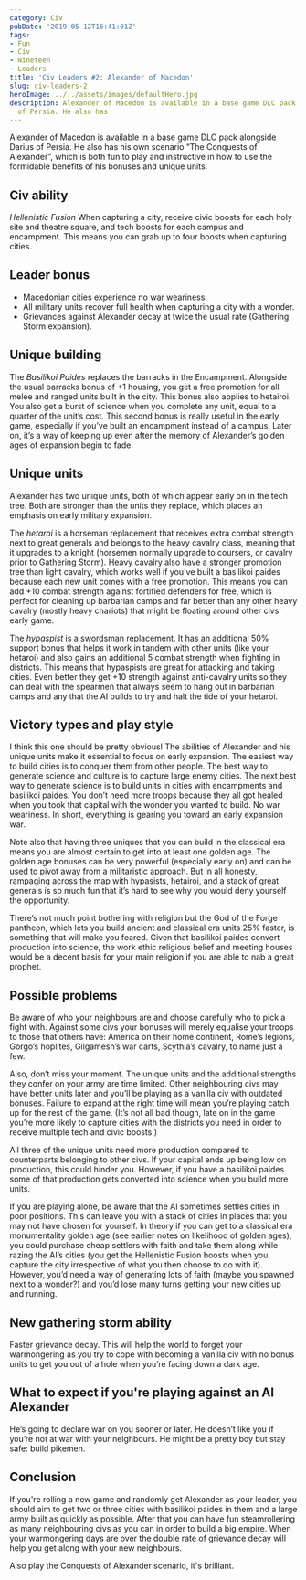 ```yaml
---
category: Civ
pubDate: '2019-05-12T16:41:01Z'
tags:
- Fun
- Civ
- Nineteen
- Leaders
title: 'Civ Leaders #2: Alexander of Macedon'
slug: civ-leaders-2
heroImage: ../../assets/images/defaultHero.jpg
description: Alexander of Macedon is available in a base game DLC pack alongside Darius
  of Persia. He also has
---
```

Alexander of Macedon is available in a base game DLC pack alongside Darius of Persia. He also has his own scenario “The Conquests of Alexander”, which is both fun to play and instructive in how to use the formidable benefits of his bonuses and unique units.

## Civ ability
*Hellenistic Fusion* When capturing a city, receive civic boosts for each holy site and theatre square, and tech boosts for each campus and encampment. This means you can grab up to four boosts when capturing cities.

## Leader bonus
* Macedonian cities experience no war weariness.
* All military units recover full health when capturing a city with a wonder. 
* Grievances against Alexander decay at twice the usual rate (Gathering Storm expansion).

## Unique building
The *Basilikoi Paides* replaces the barracks in the Encampment. Alongside the usual barracks bonus of +1 housing, you get a free promotion for all melee and ranged units built in the city. This bonus also applies to hetairoi. You also get a burst of science when you complete any unit, equal to a quarter of the unit’s cost. This second bonus is really useful in the early game, especially if you’ve built an encampment instead of a campus. Later on, it’s a way of keeping up even after the memory of Alexander’s golden ages of expansion begin to fade.

## Unique units
Alexander has two unique units, both of which appear early on in the tech tree. Both are stronger than the units they replace, which places an emphasis on early military expansion.

The *hetaroi* is a horseman replacement that receives extra combat strength next to great generals and belongs to the heavy cavalry class, meaning that it upgrades to a knight (horsemen normally upgrade to coursers, or cavalry prior to Gathering Storm). Heavy cavalry also have a stronger promotion tree than light cavalry, which works well if you’ve  built a basilikoi paides because each new unit comes with a free promotion. This means you can add +10 combat strength against fortified defenders for free, which is perfect for cleaning up barbarian camps and far better than any other heavy cavalry (mostly heavy chariots) that might be floating around other civs’ early game.

The *hypaspist* is a swordsman replacement. It has an additional 50% support bonus that helps it work in tandem with other units (like your hetaroi) and also gains an additional 5 combat strength when fighting in districts. This means that hypaspists are great for attacking and taking cities. Even better they get +10 strength against anti-cavalry units so they can deal with the spearmen that always seem to hang out in barbarian camps and any that the AI builds to try and halt the tide of your hetaroi.

## Victory types and play style
I think this one should be pretty obvious! The abilities of Alexander and his unique units make it essential to focus on early expansion. The easiest way to build cities is to conquer them from other people. The best way to generate science and culture is to capture large enemy cities. The next best way to generate science is to build units in cities with encampments and basilikoi paides. You don’t need more troops because they all got healed when you took that capital with the wonder you wanted to build. No war weariness. In short, everything is gearing you toward an early expansion war.

Note also that having three uniques that you can build in the classical era means you are almost certain to get into at least one  golden age. The golden age bonuses can be very powerful (especially early on) and can be used to pivot away from a militaristic approach. But in all honesty, rampaging across the map with hypasists, hetairoi, and a stack of great generals is so much fun that it’s hard to see why you would deny yourself the opportunity.

There’s not much point bothering with religion but the God of the Forge pantheon, which lets you build ancient and classical era units 25% faster, is something that will make you feared. Given that basilikoi paides convert production into science, the work ethic religious belief and meeting houses would be a decent basis for your main religion if you are able to nab a great prophet.

## Possible problems

Be aware of who your neighbours are and choose carefully who to pick a fight with. Against some civs your bonuses will merely equalise your troops to those that others have: America on their home continent, Rome’s legions, Gorgo’s hoplites, Gilgamesh’s war carts, Scythia’s cavalry, to name just a few.

Also, don’t miss your moment. The unique units and the additional strengths they confer on your army are time limited. Other neighbouring civs may have better units later and you’ll be playing as a vanilla civ with outdated bonuses. Failure to expand at the right time will mean you’re playing catch up for the rest of the game. (It’s not all bad though, late on in the game you’re more likely to  capture cities with the districts you need in order to receive multiple tech and civic boosts.) 

All three of the unique units need more production compared to counterparts belonging to other civs. If your capital ends up being low on production, this could hinder you. However, if you have a basilikoi paides some of that production gets converted into science when you build more units.

If you are playing alone, be aware that the AI  sometimes settles cities in poor positions. This can leave you with a stack of cities in places that you may not have chosen for yourself. In theory if you can get to a classical era monumentality golden age (see earlier notes on likelihood of golden ages), you could purchase cheap settlers with faith and take them along while razing the AI’s cities (you get the Hellenistic Fusion boosts when you capture the city irrespective of what you then choose to do with it). However, you’d need a way of generating lots of faith (maybe you spawned next to a wonder?) and you’d lose many turns getting your new cities up and running.

## New gathering storm ability
Faster grievance decay. This will help the world to forget your warmongering as you try to cope with becoming a vanilla civ with no bonus units to get you out of a hole when you’re facing down a dark age.

## What to expect if you're playing against an AI Alexander
He’s going to declare war on you sooner or later. He doesn’t like you if you’re not at war with your neighbours. He might be a pretty boy but stay safe: build pikemen.

## Conclusion
If you're rolling a new game and randomly get Alexander as your leader, you should aim to get two or three cities with basilikoi paides in them and a large army built as quickly as possible. After that you can have fun steamrollering as many neighbouring civs as you can in order to build a big empire. When your warmongering days are over the double rate of grievance decay will help you get along with your new neighbours.

Also play the Conquests of Alexander scenario, it's brilliant.